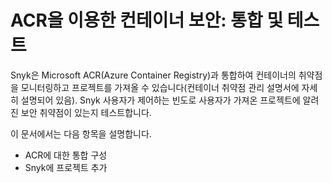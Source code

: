 # ACR을 이용한 컨테이너 보안: 통합 및 테스트

Snyk은 Microsoft ACR(Azure Container Registry)과 통합하여 컨테이너의 취약점을 모니터링하고 프로젝트를 가져올 수 있습니다(컨테이너 취약점 관리 설명서에 자세히 설명되어 있음). Snyk 사용자가 제어하는 빈도로 사용자가 가져온 프로젝트에 알려진 보안 취약점이 있는지 테스트합니다.

이 문서에서는 다음 항목을 설명합니다.

* ACR에 대한 통합 구성
* Snyk에 프로젝트 추가
